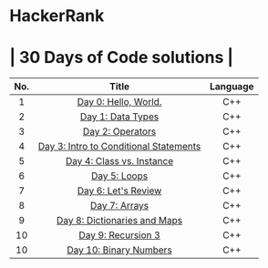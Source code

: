 # HackerRank
# | 30 Days of Code solutions |
|No.|Title|Language|
|:-:|:---:|:------:|
|1|<a href="https://github.com/coderloff/HackerRank/blob/main/30-days-of-code/day-0-hello-world.cpp">Day 0: Hello, World.</a>|C++|
|2|<a href="https://github.com/coderloff/HackerRank/blob/main/30-days-of-code/day-1-data-types.cpp">Day 1: Data Types</a>|C++|
|3|<a href="https://github.com/coderloff/HackerRank/blob/main/30-days-of-code/day-2-operators.cpp">Day 2: Operators</a>|C++|
|4|<a href="https://github.com/coderloff/HackerRank/blob/main/30-days-of-code/day-3-intro-to-conditional-statements.cpp">Day 3: Intro to Conditional Statements</a>|C++|
|5|<a href="https://github.com/coderloff/HackerRank/blob/main/30-days-of-code/day-4-class-vs-instance.cpp">Day 4: Class vs. Instance</a>|C++|
|6|<a href="https://github.com/coderloff/HackerRank/blob/main/30-days-of-code/day-5-loops.cpp">Day 5: Loops</a>|C++|
|7|<a href="https://github.com/coderloff/HackerRank/blob/main/30-days-of-code/day-6-let's-review.cpp">Day 6: Let's Review</a>|C++|
|8|<a href="https://github.com/coderloff/HackerRank/blob/main/30-days-of-code/day-7-arrays.cpp">Day 7: Arrays</a>|C++|
|9|<a href="https://github.com/coderloff/HackerRank/blob/main/30-days-of-code/day-8-dictionaries-and-maps.cpp">Day 8: Dictionaries and Maps</a>|C++|
|10|<a href="https://github.com/coderloff/HackerRank/blob/main/30-days-of-code/day-9-recursion-3.cpp">Day 9: Recursion 3</a>|C++|
|10|<a href="https://github.com/coderloff/HackerRank/blob/main/30-days-of-code/day-10-binary-numbers.cpp">Day 10: Binary Numbers</a>|C++|
